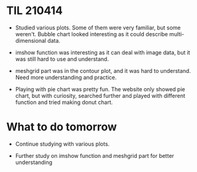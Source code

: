 # TIL 210414 

- Studied various plots. Some of them were very familiar, but some weren't. Bubble chart looked interesting as it could describe multi-dimensional data.

- imshow function was interesting as it can deal with image data, but it was still hard to use and understand. 

- meshgrid part was in the contour plot, and it was hard to understand. Need more understanding and practice.

- Playing with pie chart was pretty fun. The website only showed pie chart, but with curiosity, searched further and played with different function and tried making donut chart.

# What to do tomorrow
- Continue studying with various plots.

- Further study on imshow function and meshgrid part for better understanding
